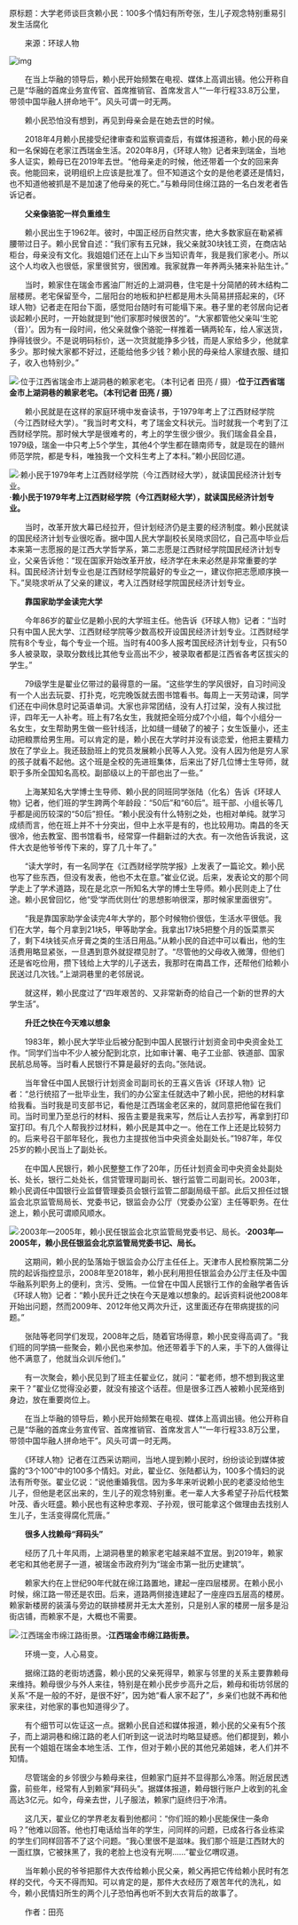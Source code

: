 原标题：大学老师谈巨贪赖小民：100多个情妇有所夸张，生儿子观念特别重易引发生活腐化

　　来源：环球人物

![img](https://n.sinaimg.cn/news/crawl/116/w550h366/20200902/39bd-iypetiv6144295.jpg)

　　在当上华融的领导后，赖小民开始频繁在电视、媒体上高调出镜。他公开称自己是“华融的首席业务宣传官、首席推销官、首席发言人”“一年行程33.8万公里，带领中国华融人拼命地干”。风头可谓一时无两。

　　赖小民恐怕没有想到，再见到母亲会是在她去世的时候。

　　2018年4月赖小民接受纪律审查和监察调查后，有媒体报道称，赖小民的母亲和一名保姆在老家江西瑞金生活。2020年8月，《环球人物》记者来到瑞金，当地多人证实，赖母已在2019年去世。“他母亲走的时候，他还带着一个女的回来奔丧。他能回来，说明组织上应该是批准了。但不知道这个女的是他老婆还是情妇，也不知道他被抓是不是加速了他母亲的死亡。”与赖母同住绵江路的一名白发老者告诉记者。

　　**父亲像骆驼一样负重维生**

　　赖小民出生于1962年。彼时，中国正经历自然灾害，绝大多数家庭在勒紧裤腰带过日子。赖小民曾自述：“我们家有五兄妹，我父亲就30块钱工资，在商店站柜台，母亲没有文化。我姐姐们还在上山下乡当知识青年，我是我们家老小。所以这个人均收入也很低，家里很贫穷，很困难。我家就靠一年养两头猪来补贴生计。”

　　当时，赖家住在瑞金市酱油厂附近的上湖洞巷，住宅是十分简陋的砖木结构二层楼房。老宅保留至今，二层阳台的地板和护栏都是用木头简易拼搭起来的，《环球人物》记者走在阳台下面，感觉阳台随时有可能塌下来。巷子里的老邻居向记者谈起赖小民时，一开始就提到“他们家那时候很苦的”。“大家都管他父亲叫‘生驼（音）’。因为有一段时间，他父亲就像个骆驼一样推着一辆两轮车，给人家送货，挣得钱很少。不是说明码标价，送一次货就能挣多少钱，而是人家给多少，他就拿多少。那时候大家都不好过，还能给他多少钱？赖小民的母亲给人家缝衣服、缝扣子，收入也特别少。”

![·位于江西省瑞金市上湖洞巷的赖家老宅。（本刊记者 田亮 / 摄）](https://n.sinaimg.cn/news/crawl/171/w550h421/20200902/6558-iypetiv6144612.png)**·位于江西省瑞金市上湖洞巷的赖家老宅。（本刊记者 田亮 / 摄）**

　　赖小民就是在这样的家庭环境中发奋读书，于1979年考上了江西财经学院（今江西财经大学）。“我当时考文科，考了瑞金文科状元。当时就我一个考到了江西财经学院。那时候大学是很难考的，考上的学生很少很少。我们瑞金县全县，1979级，瑞金一中只考上5个学生，其他4个学生都在赣南师专，就是现在的赣州师范学院，都是专科，唯独我一个文科生考上了本科。”赖小民回忆道。

![·赖小民于1979年考上江西财经学院（今江西财经大学），就读国民经济计划专业。](https://n.sinaimg.cn/news/crawl/78/w550h328/20200902/376c-iypetiv6144773.png)**·赖小民于1979年考上江西财经学院（今江西财经大学），就读国民经济计划专业。**

　　当时，改革开放大幕已经拉开，但计划经济仍是主要的经济制度。赖小民就读的国民经济计划专业很吃香。据中国人民大学副校长吴晓求回忆，自己高中毕业后本来第一志愿报的是江西大学哲学系，第二志愿是江西财经学院国民经济计划专业，父亲告诉他：“现在国家开始改革开放，经济学在未来必然是非常重要的学科。国民经济计划专业也是江西财经学院最好的专业之一，建议你把志愿顺序换一下。”吴晓求听从了父亲的建议，考入江西财经学院国民经济计划专业。

　　**靠国家助学金读完大学**

　　今年86岁的翟业亿是赖小民的大学班主任。他告诉《环球人物》记者：“当时只有中国人民大学、江西财经学院等少数高校开设国民经济计划专业。江西财经学院有8个专业，每个专业一个班。当时有400多人报考国民经济计划专业，只有50多人被录取，录取分数线比其他专业高出不少，被录取者都是江西省各考区拔尖的学生。”

　　79级学生是翟业亿带过的最得意的一届。“这些学生的学风很好，自习时间没有一个人出去玩耍、打扑克，吃完晚饭就去图书馆看书。每周上一天劳动课，同学们还在中间休息时记英语单词。大家也非常团结，没有人打过架，没有人挨过批评，四年无一人补考。班上有7名女生，我就把全班分成7个小组，每个小组分一名女生，女生帮助男生做一些针线活，比如缝一缝破了的被子；女生饭量小，还主动把粮票给男生用。可以肯定的是，赖小民在大学时并没有谈恋爱，他把主要精力放在了学业上。我还鼓励班上的党员发展赖小民等人入党。没有人因为他是穷人家的孩子就看不起他。这个班是全校的先进班集体，后来出了好几位博士生导师，就职于多所全国知名高校。副部级以上的干部也出了一些。”

　　上海某知名大学博士生导师、赖小民的同班同学张陆（化名）告诉《环球人物》记者，他们班的学生跨两个年龄段：“50后”和“60后”。班干部、小组长等几乎都是阅历较深的“50后”担任。“赖小民没有什么特别之处，也相对单纯。就学习成绩而言，他在班上并不十分突出，但中上水平是有的，也比较用功。南昌的冬天很冷，他去教室、图书馆看书，经常穿一件翻新过的大衣。有一次他告诉我说，这件大衣是他爷爷传下来的，穿了几十年了。”

　　“读大学时，有一名同学在《江西财经学院学报》上发表了一篇论文。赖小民也写了些东西，但没有发表，他也不太在意。”崔业亿说。后来，发表论文的那个同学走上了学术道路，现在是北京一所知名大学的博士生导师。赖小民则走上了仕途。赖小民曾回忆，他“受‘学而优则仕’的思想影响很深，那时候家里面很穷”。

　　“我是靠国家助学金读完4年大学的，那个时候物价很低，生活水平很低。我们在大学，每个月拿到21块5，甲等助学金。我拿出17块5把整个月的饭菜票买了，剩下4块钱买点牙膏之类的生活日用品。”从赖小民的自述中可以看出，他的生活费用略显紧张，一旦遇到意外就捉襟见肘了。“尽管他的父母收入微薄，但他们还是省吃俭用，攒下钱给上大学的儿子送去，我那时在南昌工作，还帮他们给赖小民送过几次钱。”上湖洞巷里的老邻居说。

　　就这样，赖小民度过了“四年艰苦的、又非常新奇的给自己一个新的世界的大学生活”。

　　**升迁之快在今天难以想象**

　　1983年，赖小民大学毕业后被分配到中国人民银行计划资金司中央资金处工作。“同学们当中不少人被分配到北京，比如审计署、电子工业部、铁道部、国家民航总局等。当时看人民银行不算是最好的去向。”张陆说。

　　当年曾任中国人民银行计划资金司副司长的王喜义告诉《环球人物》记者：“总行统招了一批毕业生，我们的办公室主任就选中了赖小民，把他的材料拿给我看。当时我是司支部书记，看他是江西瑞金老区来的，就同意把他留在我们司。当时司里乃至总行的材料、报告主要是我来写，然后让人去抄写，再拿到打印室打印。有几个人帮我抄过材料，赖小民是其中之一。他在工作上还是比较努力的。后来号召干部年轻化，我也力主提拔他当中央资金处副处长。”1987年，年仅25岁的赖小民当上了副处长。

　　在中国人民银行，赖小民整整工作了20年，历任计划资金司中央资金处副处长、处长，银行二处处长，信贷管理司副司长、银行监管二司副司长。2003年，赖小民调任中国银行业监督管理委员会银行监管二部副局级干部。此后又担任过银监会北京监管局局长、党委书记，银监会办公厅（党委办公室）主任等职务。在仕途上，赖小民可谓顺风顺水。

![·2003年—2005年，赖小民任银监会北京监管局党委书记、局长。](https://n.sinaimg.cn/news/crawl/577/w550h827/20200902/0665-iypetiv6144899.jpg)**·2003年—2005年，赖小民任银监会北京监管局党委书记、局长。**

　　这期间，赖小民的坠落始于银监会办公厅主任任上。天津市人民检察院第二分院的起诉指控显示，2008年至2018年，赖小民利用担任银监会办公厅主任及中国华融系列职务上的便利，贪污、受贿。一位曾在中国人民银行工作的金融学者告诉《环球人物》记者：“赖小民升迁之快在今天是难以想象的。起诉资料说他2008年开始出问题，然而2009年、2012年他又两次升迁，这里面还存在带病提拔的问题。”

　　张陆等老同学们发现，2008年之后，随着官场得意，赖小民变得高调了。“我们班的同学搞一些聚会，赖小民也来参加。他还带着手下的人来，手下的人做得让他不满意了，他就当众训斥他们。”

　　有一次聚会，赖小民见到了班主任翟业亿，就问：“翟老师，想不想到我这里来干？”翟业亿觉得没必要，就没有接这个话茬。但是很多江西人被赖小民笼络到身边，放在重要岗位上。

　　在当上华融的领导后，赖小民开始频繁在电视、媒体上高调出镜。他公开称自己是“华融的首席业务宣传官、首席推销官、首席发言人”“一年行程33.8万公里，带领中国华融人拼命地干”。风头可谓一时无两。

　　《环球人物》记者在江西采访期间，当地人提到赖小民时，纷纷谈论到媒体披露的“3个100”中的100多个情妇。对此，翟业亿、张陆都认为，100多个情妇的说法有所夸张。翟业亿说：“说他重婚我信。因为多年来听说赖小民的老婆没给他生儿子，但他是老区出来的，生儿子的观念特别重。老一辈人大多希望子孙后代枝繁叶茂、香火旺盛。赖小民也有这种忠孝观、子孙观，很可能拿这个做理由去找别人生儿子，生活变得腐化荒唐。”

　　**很多人找赖母“拜码头”**

　　经历了几十年风雨，上湖洞巷里的赖家老宅越来越不宜居。到2019年，赖家老宅和其他老房子一道，被瑞金市政府列为“瑞金市第一批历史建筑”。

　　赖家大约在上世纪90年代就在绵江路置地，建起一座四层楼房。在赖小民小时候，绵江路一带还是农田。后来，道路两侧接连建起了一座座四五层高的楼房。赖家新楼房的装潢与旁边的联排楼房并无太大差别，只是别人家的楼房一层多是沿街店铺，而赖家不是，大概也不需要。

![·江西瑞金市绵江路街景。](https://n.sinaimg.cn/news/crawl/88/w550h338/20200902/53cf-iypetiv6145067.png)**·江西瑞金市绵江路街景。**

　　环境一变，人心易变。

　　据绵江路的老街坊透露，赖小民的父亲死得早，赖家与邻里的关系主要靠赖母来维持。赖母很少与外人来往，特别是在赖小民步步高升之后，赖母和街坊邻居的关系“不是一般的不好，是很不好”，因为她“看人家不起了”，乡亲们也就不再和他家来往，对他家的事也知道得少了。

　　有个细节可以佐证这一点。据赖小民自述和媒体报道，赖小民的父亲有5个孩子，而上湖洞巷和绵江路的老人们听到这一说法时均略显疑惑。他们都提到，赖小民有一个姐姐在瑞金本地生活、工作，但对于赖小民的其他兄弟姐妹，老人们并不知情。

　　尽管瑞金的乡邻很少与赖母来往，但赖家门庭并不显得那么冷落。附近居民透露，前些年，经常有人到赖家“拜码头”。据媒体报道，赖母银行账户上收到的礼金高达3亿元。如今，母亲去世，儿子服法，赖家门庭终归于冷清。

　　这几天，翟业亿的学界老友看到他都问：“你们班的赖小民能保住一条命吗？”他难以回答。他也打电话给当年的学生，问同样的问题，已成各行各业栋梁的学生们同样回答不了这个问题。“我心里很不是滋味。我们那个班是江西财大的一面红旗，它被抹黑了，我的老脸上也没有光啊……”翟业亿喟叹道。

　　当年赖小民的爷爷把那件大衣传给赖小民父亲，赖父再把它传给赖小民时有怎样的交代，今天不得而知。可以肯定的是，那件大衣经历了艰苦年代的洗礼，如今，赖小民情妇所生的两个儿子恐怕再也听不到大衣背后的故事了。

　　作者：田亮